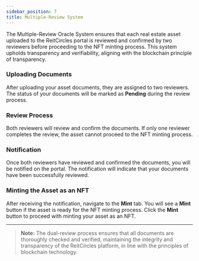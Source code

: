 ```yaml
---
sidebar_position: 7
title: Multiple-Review System
---
```


The Multiple-Review Oracle System ensures that each real estate asset uploaded to the ReitCircles portal is reviewed and confirmed by two reviewers before proceeding to the NFT minting process. This system upholds transparency and verifiability, aligning with the blockchain principle of transparency.

### Uploading Documents

After uploading your asset documents, they are assigned to two reviewers. The status of your documents will be marked as **Pending** during the review process.

### Review Process

Both reviewers will review and confirm the documents. If only one reviewer completes the review, the asset cannot proceed to the NFT minting process.

### Notification

Once both reviewers have reviewed and confirmed the documents, you will be notified on the portal. The notification will indicate that your documents have been successfully reviewed.

### Minting the Asset as an NFT

After receiving the notification, navigate to the **Mint** tab. You will see a **Mint** button if the asset is ready for the NFT minting process. Click the **Mint** button to proceed with minting your asset as an NFT.

---

> **Note:** The dual-review process ensures that all documents are thoroughly checked and verified, maintaining the integrity and transparency of the ReitCircles platform, in line with the principles of blockchain technology.

